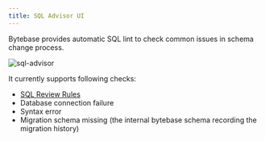 ```yaml
---
title: SQL Advisor UI
---
```


Bytebase provides automatic SQL lint to check common issues in schema change process.

![sql-advisor](/static/docs/schema-review-engine-mysql-use-innodb.webp)

It currently supports following checks:

- [SQL Review Rules](/docs/sql-review/review-policy/overview)
- Database connection failure
- Syntax error
- Migration schema missing (the internal bytebase schema recording the migration history)
